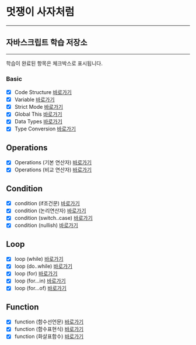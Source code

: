 # 멋쟁이 사자처럼

---

## 자바스크립트 학습 저장소

---

학습이 완료된 항목은 체크박스로 표시됩니다.

### Basic
- [x] Code Structure [바로가기](https://github.com/simseonbeom/lion-javascript/blob/01.core/client/chapter/core/01.codeStructure.js)
- [x] Variable [바로가기](https://github.com/simseonbeom/lion-javascript/blob/01.core/client/chapter/core/02.variables.js)
- [x] Strict Mode [바로가기](https://github.com/simseonbeom/lion-javascript/blob/01.core/client/chapter/core/03.strictMode.js)
- [x] Global This [바로가기](https://github.com/simseonbeom/lion-javascript/blob/01.core/client/chapter/core/04.globalThis.js)
- [x] Data Types [바로가기](https://github.com/simseonbeom/lion-javascript/blob/01.core/client/chapter/core/05.dataTypes.js)
- [x] Type Conversion [바로가기](https://github.com/simseonbeom/lion-javascript/blob/01.core/client/chapter/core/06.typeConversion.js)

## Operations
- [x] Operations (기본 연산자) [바로가기](https://github.com/gobeeisfree/lion-javascript/blob/01.core/client/chapter/core/07-1.operations.js)
- [x] Operations (비교 연산자) [바로가기](https://github.com/gobeeisfree/lion-javascript/blob/01.core/client/chapter/core/07-2.operations.js)

## Condition
- [x] condition (if조건문) [바로가기](https://github.com/gobeeisfree/lion-javascript/blob/01.core/client/chapter/core/08-1.condition.js)
- [x] condition (논리연산자) [바로가기](https://github.com/gobeeisfree/lion-javascript/blob/01.core/client/chapter/core/08-2.condition.js)
- [x] condition (switch..case) [바로가기](https://github.com/gobeeisfree/lion-javascript/blob/01.core/client/chapter/core/08-3.condition.js)
- [x] condition (nullish) [바로가기](https://github.com/gobeeisfree/lion-javascript/blob/01.core/client/chapter/core/08-4.condition.js)

## Loop
- [x] loop (while) [바로가기](https://github.com/gobeeisfree/lion-javascript/blob/01.core/client/chapter/core/09-1.loop.js)
- [x] loop (do..while) [바로가기](https://github.com/gobeeisfree/lion-javascript/blob/01.core/client/chapter/core/09-2.loop.js)
- [x] loop (for) [바로가기](https://github.com/gobeeisfree/lion-javascript/blob/01.core/client/chapter/core/09-3.loop.js)
- [x] loop (for...in) [바로가기](https://github.com/gobeeisfree/lion-javascript/blob/01.core/client/chapter/core/09-4.loop.js)
- [x] loop (for...of) [바로가기](https://github.com/gobeeisfree/lion-javascript/blob/01.core/client/chapter/core/09-5.loop.js)

## Function
- [x] function (함수선언문) [바로가기](https://github.com/gobeeisfree/lion-javascript/blob/01.core/client/chapter/core/10-1.function.js)
- [x] function (함수표현식) [바로가기](https://github.com/gobeeisfree/lion-javascript/blob/01.core/client/chapter/core/10-2.function.js)
- [x] function (화살표함수) [바로가기](https://github.com/gobeeisfree/lion-javascript/blob/01.core/client/chapter/core/10-3.function.js)